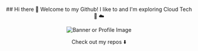 <p align="center">
  ## Hi there 👋 Welcome to my Github! I like to and I'm exploring Cloud Tech 🐍 ☁️
</p>

<p align="center">
  <img src="your-image-url-here" alt="Banner or Profile Image" />
</p>

<p align="center">
  Check out my repos ⬇️
</p>
